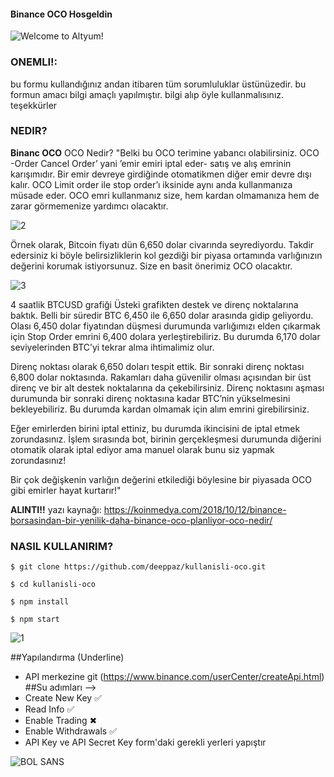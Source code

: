 
#### Binance OCO Hosgeldin
![Welcome to Altyum!](http://i64.tinypic.com/2web9ec.pn)

### **ONEMLI!:**

bu formu kullandığınız andan itibaren tüm sorumluluklar üstünüzedir. bu formun amacı bilgi amaçlı yapılmıştır. bilgi alıp öyle kullanmalısınız. teşekkürler

### NEDIR?

**Binanc OCO** OCO Nedir?
"Belki bu OCO terimine yabancı olabilirsiniz. OCO -Order Cancel Order’ yani ’emir emiri iptal eder- satış ve alış emrinin karışımıdır. Bir emir devreye girdiğinde otomatikmen diğer emir devre dışı kalır. OCO Limit order ile stop order’ı iksinide aynı anda kullanmanıza müsade eder. OCO emri kullanmanız size, hem kardan olmamanıza hem de zarar görmemenize yardımcı olacaktır.

![2](https://koinmedya.com/wp-content/uploads/2018/10/Trade-Inside-Bars-with-OCO-Orders_body_Picture_2.png)

Örnek olarak, Bitcoin fiyatı dün 6,650 dolar civarında seyrediyordu. Takdir edersiniz ki böyle belirsizliklerin kol gezdiği bir piyasa ortamında varlığınızın değerini korumak istiyorsunuz. Size en basit önerimiz OCO olacaktır.

![3](https://www.tradingview.com/x/AYd4AUC1/)

4 saatlik BTCUSD grafiği
Üsteki grafikten destek ve direnç noktalarına baktık. Belli bir süredir BTC 6,450 ile 6,650 dolar arasında gidip geliyordu. Olası 6,450 dolar fiyatından düşmesi durumunda varlığımızı elden çıkarmak için Stop Order emrini 6,400 dolara yerleştirebiliriz. Bu durumda 6,170 dolar seviyelerinden BTC’yi tekrar alma ihtimalimiz olur.

Direnç noktası olarak 6,650 doları tespit ettik. Bir sonraki direnç noktası 6,800 dolar noktasında. Rakamları daha güvenilir olması açısından bir üst direnç ve bir alt destek noktalarına da çekebilirsiniz. Direnç noktasını aşması durumunda bir sonraki direnç noktasına kadar BTC’nin yükselmesini bekleyebiliriz. Bu durumda kardan olmamak için alım emrini girebilirsiniz.

Eğer emirlerden birini iptal ettiniz, bu durumda ikincisini de iptal etmek zorundasınız. İşlem sırasında bot, birinin gerçekleşmesi durumunda diğerini otomatik olarak iptal ediyor ama manuel olarak bunu siz yapmak zorundasınız!

Bir çok değişkenin varlığın değerini etkilediği böylesine bir piyasada OCO gibi emirler hayat kurtarır!"

**ALINTI!!** yazı kaynağı: https://koinmedya.com/2018/10/12/binance-borsasindan-bir-yenilik-daha-binance-oco-planliyor-oco-nedir/

### NASIL KULLANIRIM?


`$ git clone https://github.com/deeppaz/kullanisli-oco.git`

`$ cd kullanisli-oco`

`$ npm install`

`$ npm start`


![1](http://i67.tinypic.com/ib9ug0.png)


##Yapılandırma (Underline)

- API merkezine git (https://www.binance.com/userCenter/createApi.html)
##Su adımları -->
- Create New Key ✅ 
- Read Info ✅ 
- Enable Trading ✖ 
- Enable Withdrawals ✅
- API Key ve API Secret Key form'daki gerekli yerleri yapıştır

![BOL SANS](https://proxy.duckduckgo.com/iu/?u=http%3A%2F%2Fworldartsme.com%2Fimages%2Fgood-luck-animated-clipart-1.jpg&f=1)
